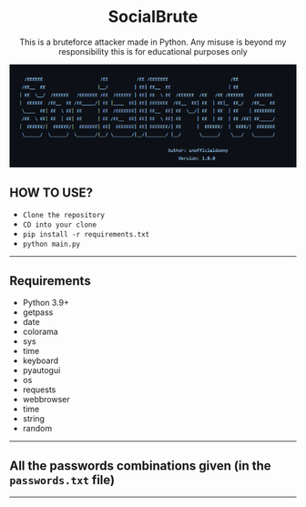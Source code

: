 <h1 align="center">SocialBrute</h1>
<p align="center">This is a bruteforce attacker made in Python. Any misuse is beyond my responsibility this is for educational purposes only</p>

<p align="center">
  <img src="BANNER.png">
</p>

## HOW TO USE?

- `Clone the repository`
- `CD into your clone`
- `pip install -r requirements.txt`
- `python main.py` 

----

## Requirements

- Python 3.9+
- getpass
- date 
- colorama
- sys
- time
- keyboard
- pyautogui 
- os
- requests 
- webbrowser
- time
- string
- random

---- 


## All the passwords combinations given (in the `passwords.txt` file)








----
